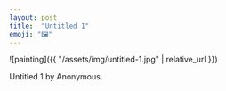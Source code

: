 ```yaml
---
layout: post
title:  "Untitled 1"
emoji: "🖼️"
---
```


![painting]({{ "/assets/img/untitled-1.jpg" | relative_url }})

Untitled 1 by Anonymous.